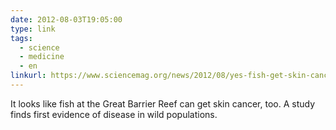```yaml
---
date: 2012-08-03T19:05:00
type: link
tags:
  - science
  - medicine
  - en
linkurl: https://www.sciencemag.org/news/2012/08/yes-fish-get-skin-cancer-too
---
```

It looks like fish at the Great Barrier Reef can get skin cancer, too. A study finds first evidence of disease in wild populations.
